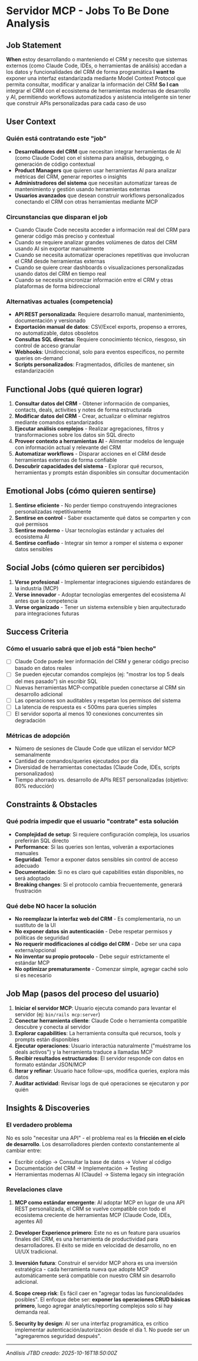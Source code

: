 # Servidor MCP - Jobs To Be Done Analysis

## Job Statement
**When** estoy desarrollando o manteniendo el CRM y necesito que sistemas externos (como Claude Code, IDEs, o herramientas de análisis) accedan a los datos y funcionalidades del CRM de forma programática
**I want to** exponer una interfaz estandarizada mediante Model Context Protocol que permita consultar, modificar y analizar la información del CRM
**So I can** integrar el CRM con el ecosistema de herramientas modernas de desarrollo y AI, permitiendo workflows automatizados y asistencia inteligente sin tener que construir APIs personalizadas para cada caso de uso

## User Context
### Quién está contratando este "job"
- **Desarrolladores del CRM** que necesitan integrar herramientas de AI (como Claude Code) con el sistema para análisis, debugging, o generación de código contextual
- **Product Managers** que quieren usar herramientas AI para analizar métricas del CRM, generar reportes o insights
- **Administradores del sistema** que necesitan automatizar tareas de mantenimiento y gestión usando herramientas externas
- **Usuarios avanzados** que desean construir workflows personalizados conectando el CRM con otras herramientas mediante MCP

### Circunstancias que disparan el job
- Cuando Claude Code necesita acceder a información real del CRM para generar código más preciso y contextual
- Cuando se requiere analizar grandes volúmenes de datos del CRM usando AI sin exportar manualmente
- Cuando se necesita automatizar operaciones repetitivas que involucran el CRM desde herramientas externas
- Cuando se quiere crear dashboards o visualizaciones personalizadas usando datos del CRM en tiempo real
- Cuando se necesita sincronizar información entre el CRM y otras plataformas de forma bidireccional

### Alternativas actuales (competencia)
- **API REST personalizada**: Requiere desarrollo manual, mantenimiento, documentación y versionado
- **Exportación manual de datos**: CSV/Excel exports, propenso a errores, no automatizable, datos obsoletos
- **Consultas SQL directas**: Requiere conocimiento técnico, riesgoso, sin control de acceso granular
- **Webhooks**: Unidireccional, solo para eventos específicos, no permite queries on-demand
- **Scripts personalizados**: Fragmentados, difíciles de mantener, sin estandarización

## Functional Jobs (qué quieren lograr)
1. **Consultar datos del CRM** - Obtener información de companies, contacts, deals, activities y notes de forma estructurada
2. **Modificar datos del CRM** - Crear, actualizar o eliminar registros mediante comandos estandarizados
3. **Ejecutar análisis complejos** - Realizar agregaciones, filtros y transformaciones sobre los datos sin SQL directo
4. **Proveer contexto a herramientas AI** - Alimentar modelos de lenguaje con información actual y relevante del CRM
5. **Automatizar workflows** - Disparar acciones en el CRM desde herramientas externas de forma confiable
6. **Descubrir capacidades del sistema** - Explorar qué recursos, herramientas y prompts están disponibles sin consultar documentación

## Emotional Jobs (cómo quieren sentirse)
1. **Sentirse eficiente** - No perder tiempo construyendo integraciones personalizadas repetitivamente
2. **Sentirse en control** - Saber exactamente qué datos se comparten y con qué permisos
3. **Sentirse moderno** - Usar tecnologías estándar y actuales del ecosistema AI
4. **Sentirse confiado** - Integrar sin temor a romper el sistema o exponer datos sensibles

## Social Jobs (cómo quieren ser percibidos)
1. **Verse profesional** - Implementar integraciones siguiendo estándares de la industria (MCP)
2. **Verse innovador** - Adoptar tecnologías emergentes del ecosistema AI antes que la competencia
3. **Verse organizado** - Tener un sistema extensible y bien arquitecturado para integraciones futuras

## Success Criteria
### Cómo el usuario sabrá que el job está "bien hecho"
- [ ] Claude Code puede leer información del CRM y generar código preciso basado en datos reales
- [ ] Se pueden ejecutar comandos complejos (ej: "mostrar los top 5 deals del mes pasado") sin escribir SQL
- [ ] Nuevas herramientas MCP-compatible pueden conectarse al CRM sin desarrollo adicional
- [ ] Las operaciones son auditables y respetan los permisos del sistema
- [ ] La latencia de respuesta es < 500ms para queries simples
- [ ] El servidor soporta al menos 10 conexiones concurrentes sin degradación

### Métricas de adopción
- Número de sesiones de Claude Code que utilizan el servidor MCP semanalmente
- Cantidad de comandos/queries ejecutados por día
- Diversidad de herramientas conectadas (Claude Code, IDEs, scripts personalizados)
- Tiempo ahorrado vs. desarrollo de APIs REST personalizadas (objetivo: 80% reducción)

## Constraints & Obstacles
### Qué podría impedir que el usuario "contrate" esta solución
- **Complejidad de setup**: Si requiere configuración compleja, los usuarios preferirán SQL directo
- **Performance**: Si las queries son lentas, volverán a exportaciones manuales
- **Seguridad**: Temor a exponer datos sensibles sin control de acceso adecuado
- **Documentación**: Si no es claro qué capabilities están disponibles, no será adoptado
- **Breaking changes**: Si el protocolo cambia frecuentemente, generará frustración

### Qué debe NO hacer la solución
- **No reemplazar la interfaz web del CRM** - Es complementaria, no un sustituto de la UI
- **No exponer datos sin autenticación** - Debe respetar permisos y políticas de seguridad
- **No requerir modificaciones al código del CRM** - Debe ser una capa externa/opcional
- **No inventar su propio protocolo** - Debe seguir estrictamente el estándar MCP
- **No optimizar prematuramente** - Comenzar simple, agregar caché solo si es necesario

## Job Map (pasos del proceso del usuario)
1. **Iniciar el servidor MCP**: Usuario ejecuta comando para levantar el servidor (ej: `bin/rails mcp:server`)
2. **Conectar herramienta cliente**: Claude Code o herramienta compatible descubre y conecta al servidor
3. **Explorar capabilities**: La herramienta consulta qué recursos, tools y prompts están disponibles
4. **Ejecutar operaciones**: Usuario interactúa naturalmente ("muéstrame los deals activos") y la herramienta traduce a llamadas MCP
5. **Recibir resultados estructurados**: El servidor responde con datos en formato estándar JSON/MCP
6. **Iterar y refinar**: Usuario hace follow-ups, modifica queries, explora más datos
7. **Auditar actividad**: Revisar logs de qué operaciones se ejecutaron y por quién

## Insights & Discoveries

### El verdadero problema
No es solo "necesitar una API" - el problema real es la **fricción en el ciclo de desarrollo**. Los desarrolladores pierden contexto constantemente al cambiar entre:
- Escribir código → Consultar la base de datos → Volver al código
- Documentación del CRM → Implementación → Testing
- Herramientas modernas AI (Claude) → Sistema legacy sin integración

### Revelaciones clave
1. **MCP como estándar emergente**: Al adoptar MCP en lugar de una API REST personalizada, el CRM se vuelve compatible con todo el ecosistema creciente de herramientas MCP (Claude Code, IDEs, agentes AI)

2. **Developer Experience primero**: Este no es un feature para usuarios finales del CRM, es una herramienta de productividad para desarrolladores. El éxito se mide en velocidad de desarrollo, no en UI/UX tradicional.

3. **Inversión futura**: Construir el servidor MCP ahora es una inversión estratégica - cada herramienta nueva que adopte MCP automáticamente será compatible con nuestro CRM sin desarrollo adicional.

4. **Scope creep risk**: Es fácil caer en "agregar todas las funcionalidades posibles". El enfoque debe ser: **exponer las operaciones CRUD básicas primero**, luego agregar analytics/reporting complejos solo si hay demanda real.

5. **Security by design**: Al ser una interfaz programática, es crítico implementar autenticación/autorización desde el día 1. No puede ser un "agregaremos seguridad después".

---
*Análisis JTBD creado: 2025-10-16T18:50:00Z*
